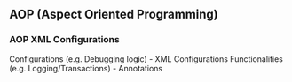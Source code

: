 ## AOP (Aspect Oriented Programming)

### AOP XML Configurations 

Configurations (e.g. Debugging logic) - XML Configurations
Functionalities (e.g. Logging/Transactions) - Annotations